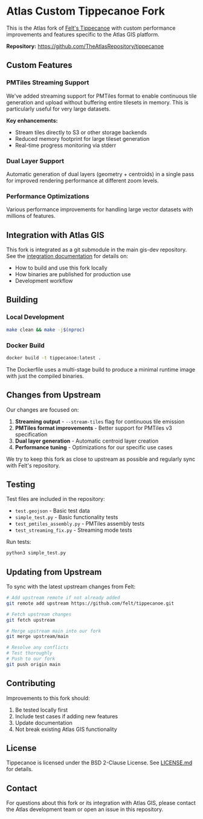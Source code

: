 # Atlas Custom Tippecanoe Fork

This is the Atlas fork of [Felt's Tippecanoe](https://github.com/felt/tippecanoe) with custom performance improvements and features specific to the Atlas GIS platform.

**Repository:** https://github.com/TheAtlasRepository/tippecanoe

## Custom Features

### PMTiles Streaming Support

We've added streaming support for PMTiles format to enable continuous tile generation and upload without buffering entire tilesets in memory. This is particularly useful for very large datasets.

**Key enhancements:**
- Stream tiles directly to S3 or other storage backends
- Reduced memory footprint for large tileset generation
- Real-time progress monitoring via stderr

### Dual Layer Support

Automatic generation of dual layers (geometry + centroids) in a single pass for improved rendering performance at different zoom levels.

### Performance Optimizations

Various performance improvements for handling large vector datasets with millions of features.

## Integration with Atlas GIS

This fork is integrated as a git submodule in the main gis-dev repository. See the [integration documentation](https://github.com/TheAtlasRepository/gis-dev/blob/main/docs/tippecanoe-integration.md) for details on:
- How to build and use this fork locally
- How binaries are published for production use
- Development workflow

## Building

### Local Development

```bash
make clean && make -j$(nproc)
```

### Docker Build

```bash
docker build -t tippecanoe:latest .
```

The Dockerfile uses a multi-stage build to produce a minimal runtime image with just the compiled binaries.

## Changes from Upstream

Our changes are focused on:
1. **Streaming output** - `--stream-tiles` flag for continuous tile emission
2. **PMTiles format improvements** - Better support for PMTiles v3 specification
3. **Dual layer generation** - Automatic centroid layer creation
4. **Performance tuning** - Optimizations for our specific use cases

We try to keep this fork as close to upstream as possible and regularly sync with Felt's repository.

## Testing

Test files are included in the repository:
- `test.geojson` - Basic test data
- `simple_test.py` - Basic functionality tests
- `test_pmtiles_assembly.py` - PMTiles assembly tests
- `test_streaming_fix.py` - Streaming mode tests

Run tests:
```bash
python3 simple_test.py
```

## Updating from Upstream

To sync with the latest upstream changes from Felt:

```bash
# Add upstream remote if not already added
git remote add upstream https://github.com/felt/tippecanoe.git

# Fetch upstream changes
git fetch upstream

# Merge upstream main into our fork
git merge upstream/main

# Resolve any conflicts
# Test thoroughly
# Push to our fork
git push origin main
```

## Contributing

Improvements to this fork should:
1. Be tested locally first
2. Include test cases if adding new features
3. Update documentation
4. Not break existing Atlas GIS functionality

## License

Tippecanoe is licensed under the BSD 2-Clause License. See [LICENSE.md](LICENSE.md) for details.

## Contact

For questions about this fork or its integration with Atlas GIS, please contact the Atlas development team or open an issue in this repository.
